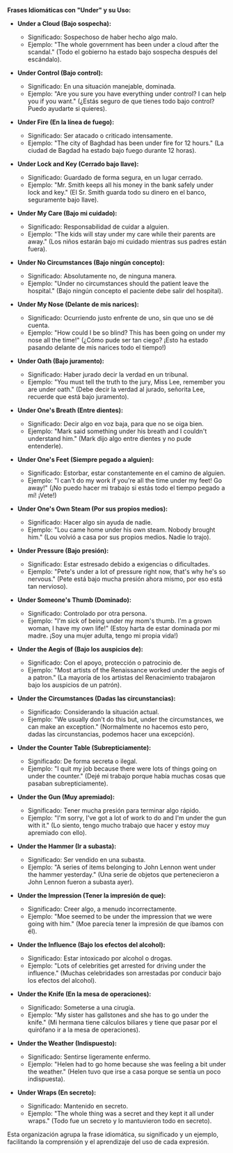 

**Frases Idiomáticas con "Under" y su Uso:**

*   **Under a Cloud (Bajo sospecha):**

    *   Significado: Sospechoso de haber hecho algo malo.
    *   Ejemplo: "The whole government has been under a cloud after the scandal." (Todo el gobierno ha estado bajo sospecha después del escándalo).

*   **Under Control (Bajo control):**

    *   Significado: En una situación manejable, dominada.
    *   Ejemplo: "Are you sure you have everything under control? I can help you if you want." (¿Estás seguro de que tienes todo bajo control? Puedo ayudarte si quieres).

*   **Under Fire (En la línea de fuego):**

    *   Significado: Ser atacado o criticado intensamente.
    *   Ejemplo: "The city of Baghdad has been under fire for 12 hours." (La ciudad de Bagdad ha estado bajo fuego durante 12 horas).

*   **Under Lock and Key (Cerrado bajo llave):**

    *   Significado: Guardado de forma segura, en un lugar cerrado.
    *   Ejemplo: "Mr. Smith keeps all his money in the bank safely under lock and key." (El Sr. Smith guarda todo su dinero en el banco, seguramente bajo llave).

*   **Under My Care (Bajo mi cuidado):**

    *   Significado: Responsabilidad de cuidar a alguien.
    *   Ejemplo: "The kids will stay under my care while their parents are away." (Los niños estarán bajo mi cuidado mientras sus padres están fuera).

*   **Under No Circumstances (Bajo ningún concepto):**

    *   Significado: Absolutamente no, de ninguna manera.
    *   Ejemplo: "Under no circumstances should the patient leave the hospital." (Bajo ningún concepto el paciente debe salir del hospital).

*   **Under My Nose (Delante de mis narices):**

    *   Significado: Ocurriendo justo enfrente de uno, sin que uno se dé cuenta.
    *   Ejemplo: "How could I be so blind? This has been going on under my nose all the time!" (¿Cómo pude ser tan ciego? ¡Esto ha estado pasando delante de mis narices todo el tiempo!)

*   **Under Oath (Bajo juramento):**

    *   Significado: Haber jurado decir la verdad en un tribunal.
    *   Ejemplo: "You must tell the truth to the jury, Miss Lee, remember you are under oath." (Debe decir la verdad al jurado, señorita Lee, recuerde que está bajo juramento).

*   **Under One's Breath (Entre dientes):**

    *   Significado: Decir algo en voz baja, para que no se oiga bien.
    *   Ejemplo: "Mark said something under his breath and I couldn't understand him." (Mark dijo algo entre dientes y no pude entenderle).

*   **Under One's Feet (Siempre pegado a alguien):**

    *   Significado: Estorbar, estar constantemente en el camino de alguien.
    *   Ejemplo: "I can't do my work if you're all the time under my feet! Go away!" (¡No puedo hacer mi trabajo si estás todo el tiempo pegado a mí! ¡Vete!)

*   **Under One's Own Steam (Por sus propios medios):**

    *   Significado: Hacer algo sin ayuda de nadie.
    *   Ejemplo: "Lou came home under his own steam. Nobody brought him." (Lou volvió a casa por sus propios medios. Nadie lo trajo).

*   **Under Pressure (Bajo presión):**

    *   Significado: Estar estresado debido a exigencias o dificultades.
    *   Ejemplo: "Pete's under a lot of pressure right now, that's why he's so nervous." (Pete está bajo mucha presión ahora mismo, por eso está tan nervioso).

*   **Under Someone's Thumb (Dominado):**

    *   Significado: Controlado por otra persona.
    *   Ejemplo: "I'm sick of being under my mom's thumb. I'm a grown woman, I have my own life!" (Estoy harta de estar dominada por mi madre. ¡Soy una mujer adulta, tengo mi propia vida!)

*   **Under the Aegis of (Bajo los auspicios de):**

    *   Significado: Con el apoyo, protección o patrocinio de.
    *   Ejemplo: "Most artists of the Renaissance worked under the aegis of a patron." (La mayoría de los artistas del Renacimiento trabajaron bajo los auspicios de un patrón).

*   **Under the Circumstances (Dadas las circunstancias):**

    *   Significado: Considerando la situación actual.
    *   Ejemplo: "We usually don't do this but, under the circumstances, we can make an exception." (Normalmente no hacemos esto pero, dadas las circunstancias, podemos hacer una excepción).

*   **Under the Counter Table (Subrepticiamente):**

    *   Significado: De forma secreta o ilegal.
    *   Ejemplo: "I quit my job because there were lots of things going on under the counter." (Dejé mi trabajo porque había muchas cosas que pasaban subrepticiamente).

*   **Under the Gun (Muy apremiado):**

    *   Significado: Tener mucha presión para terminar algo rápido.
    *   Ejemplo: "I'm sorry, I've got a lot of work to do and I'm under the gun with it." (Lo siento, tengo mucho trabajo que hacer y estoy muy apremiado con ello).

*   **Under the Hammer (Ir a subasta):**

    *   Significado: Ser vendido en una subasta.
    *   Ejemplo: "A series of items belonging to John Lennon went under the hammer yesterday." (Una serie de objetos que pertenecieron a John Lennon fueron a subasta ayer).

*   **Under the Impression (Tener la impresión de que):**

    *   Significado: Creer algo, a menudo incorrectamente.
    *   Ejemplo: "Moe seemed to be under the impression that we were going with him." (Moe parecía tener la impresión de que íbamos con él).

*   **Under the Influence (Bajo los efectos del alcohol):**

    *   Significado: Estar intoxicado por alcohol o drogas.
    *   Ejemplo: "Lots of celebrities get arrested for driving under the influence." (Muchas celebridades son arrestadas por conducir bajo los efectos del alcohol).

*   **Under the Knife (En la mesa de operaciones):**

    *   Significado: Someterse a una cirugía.
    *   Ejemplo: "My sister has gallstones and she has to go under the knife." (Mi hermana tiene cálculos biliares y tiene que pasar por el quirófano ir a la mesa de operaciones).

*   **Under the Weather (Indispuesto):**

    *   Significado: Sentirse ligeramente enfermo.
    *   Ejemplo: "Helen had to go home because she was feeling a bit under the weather." (Helen tuvo que irse a casa porque se sentía un poco indispuesta).

*   **Under Wraps (En secreto):**

    *   Significado: Mantenido en secreto.
    *   Ejemplo: "The whole thing was a secret and they kept it all under wraps." (Todo fue un secreto y lo mantuvieron todo en secreto).

Esta organización agrupa la frase idiomática, su significado y un ejemplo, facilitando la comprensión y el aprendizaje del uso de cada expresión.
